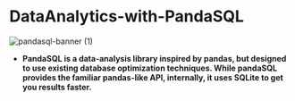 # DataAnalytics-with-PandaSQL

![pandasql-banner (1)](https://user-images.githubusercontent.com/97119577/195966853-03f5130a-1465-45bb-8124-26929a45835d.jpg)

* **PandaSQL is a data-analysis library inspired by pandas, but designed to use existing database optimization techniques. While pandaSQL provides the familiar pandas-like API, internally, it uses SQLite to get you results faster.**


